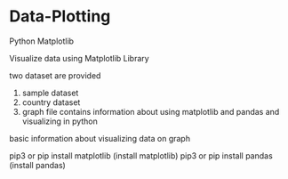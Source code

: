 # Data-Plotting
Python Matplotlib

Visualize data using Matplotlib Library

two dataset are provided 

1) sample dataset
2) country dataset 
3) graph file contains information about using matplotlib and pandas and visualizing in python

basic information about visualizing data on graph 

pip3 or pip install matplotlib (install matplotlib)
pip3 or pip install pandas (install pandas)
